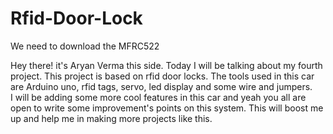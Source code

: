 # Rfid-Door-Lock
We need to download the MFRC522



Hey there! it's Aryan Verma this side. 
Today I will be talking about my fourth project. 
This project is based on rfid door locks. 
The tools used in this car are Arduino uno, rfid tags, servo, led display and some wire and jumpers.  
I will be adding some more cool features in this car and yeah you all are open to write some improvement's points on this system. 
This will boost me up and help me in making more projects like this.
